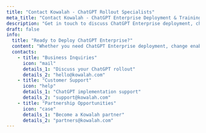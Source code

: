 ```yaml
---
title: "Contact Kowalah - ChatGPT Rollout Specialists"
meta_title: "Contact Kowalah - ChatGPT Enterprise Deployment & Training"
description: "Get in touch to discuss ChatGPT Enterprise deployment, change enablement training, or ongoing managed services. We help organizations deploy ChatGPT at scale with expert implementation support."
draft: false
info:
  title: "Ready to Deploy ChatGPT Enterprise?"
  content: "Whether you need ChatGPT Enterprise deployment, change enablement training, or ongoing managed services - we help organizations turn ChatGPT from personal tool into company-wide capability."
  contacts:
    - title: "Business Inquiries"
      icon: "mail"
      details_1: "Discuss your ChatGPT rollout"
      details_2: "hello@kowalah.com"
    - title: "Customer Support"
      icon: "help"
      details_1: "ChatGPT implementation support"
      details_2: "support@kowalah.com"
    - title: "Partnership Opportunities"
      icon: "case"
      details_1: "Become a Kowalah partner"
      details_2: "partners@kowalah.com"
---
```

